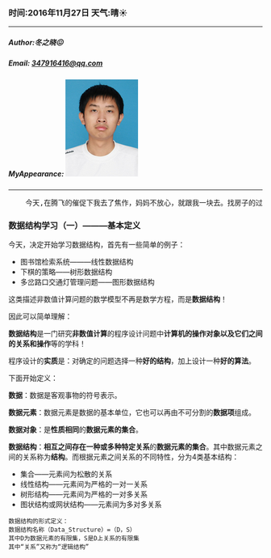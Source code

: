 ### 时间:2016年11月27日 天气:晴:sunny:
-----
#####   Author:冬之晓:confounded:
#####   Email: 347916416@qq.com
#####   MyAppearance: ![MyAppearance](../MyPicture.JPG "我的头像")
----------

<pre>
    今天,在腾飞的催促下我去了焦作，妈妈不放心，就跟我一块去。找房子的过程是非常折腾人的，果然我还是太没有社会经验了，哎，干什么都不顺心。最后终于随便找了一家后就回家了。心累！
</pre>

### 数据结构学习（一）———基本定义

今天，决定开始学习数据结构，首先有一些简单的例子：

- 图书馆检索系统———线性数据结构
- 下棋的策略——树形数据结构
- 多岔路口交通灯管理问题——图形数据结构

这类描述非数值计算问题的数学模型不再是数学方程，而是**数据结构**！

因此可以简单理解：

**数据结构**是一门研究**非数值计算**的程序设计问题中**计算机的操作对象以及它们之间的关系和操作**等的学科！



程序设计的**实质**是：对确定的问题选择一种**好的结构**，加上设计一种**好的算法**。


下面开始定义：

**数据**：数据是客观事物的符号表示。

**数据元素**：数据元素是数据的基本单位，它也可以再由不可分割的**数据项**组成。

**数据对象**：是**性质相同**的**数据元素的集合**。

**数据结构**：**相互之间存在一种或多种特定关系**的**数据元素的集合**。其中数据元素之间的关系称为**结构**。而根据元素之间关系的不同特性，分为4类基本结构：

- 集合——元素间为松散的关系
- 线性结构——元素间为严格的一对一关系
- 树形结构——元素间为严格的一对多关系
- 图状结构或网状结构——元素间为多对多关系

```
数据结构的形式定义：
数据结构名称（Data_Structure）=（D，S）
其中D为数据元素的有限集，S是D上关系的有限集
其中“关系”又称为“逻辑结构”
```

